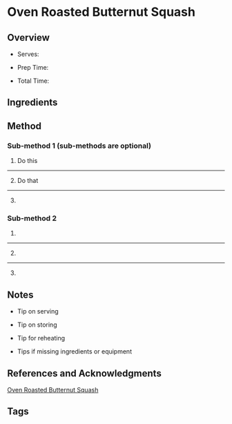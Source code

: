 # Oven Roasted Butternut Squash

## Overview

- Serves:

- Prep Time:

- Total Time:

## Ingredients



## Method

### Sub-method 1 (sub-methods are optional)

1. Do this
---
2. Do that
---
3.

### Sub-method 2

1.
---
2.
---
3.

## Notes

- Tip on serving

- Tip on storing

- Tip for reheating

- Tips if missing ingredients or equipment

## References and Acknowledgments

[Oven Roasted Butternut Squash](http://thehealthyfoodie.com/oven-roasted-butternut-squash/)

## Tags


